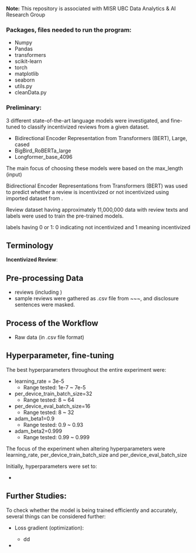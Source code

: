 **Note:** This repository is associated with MISR UBC Data Analytics & AI Research Group

### Packages, files needed to run the program: 


- Numpy
- Pandas
- transformers
- scikit-learn
- torch
- matplotlib
- seaborn
- utils.py
- cleanData.py

### Preliminary:

3 different state-of-the-art language models were investigated, and fine-tuned to classify incentivized reviews from a given dataset.
- Bidirectional Encoder Representation from Transformers (BERT), Large, cased
- BigBird_RoBERTa_large
- Longformer_base_4096

The main focus of choosing these models were based on the max_length (input)

Bidirectional Encoder Representations from Transformers (BERT) was used to predict whether a review is incentivized or not incentivized using imported dataset from . 

Review dataset having approximately 11,000,000 data with review texts and labels were used to train the pre-trained models.

labels having 0 or 1: 0 indicating not incentivized and 1 meaning incentivized

## Terminology
**Incentivized Review**:

## Pre-processing Data

- reviews (including )
- sample reviews were gathered as .csv file from ~~~, and disclosure sentences were masked.

## Process of the Workflow

- Raw data (in .csv file format)

## Hyperparameter, fine-tuning 

The best hyperparameters throughout the entire experiment were:

- learning_rate = 3e-5
  - Range tested: 1e-7 ~ 7e-5
- per_device_train_batch_size=32
  - Range tested: 8 ~ 64
- per_device_eval_batch_size=16
  - Range tested: 8 ~ 32
- adam_beta1=0.9
  - Range tested: 0.9 ~ 0.93
- adam_beta2=0.999
  - Range tested: 0.99 ~ 0.999


The focus of the experiment when altering hyperparameters were learning_rate, per_device_train_batch_size and per_device_eval_batch_size



Initially, hyperparameters were set to:

- 

## Further Studies:

To check whether the model is being trained efficiently and accurately, several things can be considered further:

- Loss gradient (optimization):
  - dd
  
- 
